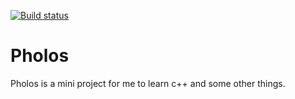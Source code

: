 [![Build status](https://ci.appveyor.com/api/projects/status/b26f385p4bxt6vbx/branch/master?svg=true)](https://ci.appveyor.com/project/wegomes/pholos/branch/master)

# Pholos

Pholos is a mini project for me to learn c++ and some other things.
